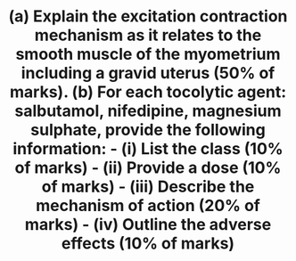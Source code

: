 ---
title: "(a) Explain the excitation contraction mechanism as it relates to the smooth muscle of the myometrium including a gravid uterus (50% of marks). (b) For each tocolytic agent: salbutamol, nifedipine, magnesium sulphate, provide the following information: - (i) List the class (10% of marks) - (ii) Provide a dose (10% of marks) - (iii) Describe the mechanism of action (20% of marks) - (iv) Outline the adverse effects (10% of marks)"
entityType: SAQ
exam: PEX
college: CICM
year: 2024
sitting: A
question: 10
passRate: 42
EC_expectedDomains:
- "the process of contraction in smooth muscle, as well as specific information pertaining to the smooth muscle of the uterus"
- "stimuli for contraction (i.e., hormones such as oxytocin, oestrogen, and prostaglandins and stretch); possessing an unstable membrane potential which plays a greater role than nervous input; as well as the uterus smooth muscle functioning as a syncytia and having baseline tone"
- "the key steps of contraction (influx of calcium, formation of calcium-calmodulin formation, activation of MLCK, creation of myosin-actin cross bridges with utilisation of ATP) are those generic to any smooth muscle"
- "relating the mechanism of action specifically to the uterus"
- "specific unwanted effects relevant to use as a tocolytic e.g., foetal tachycardia for salbutamol as result of crossing the placenta"
- "doses for these drugs when used as a tocolytic, as opposed to for other indications (i.e., salbutamol infusion rather than nebulised)"
EC_extraCredit:
EC_errorsCommon:
- "Descriptions of striated muscle did not attract marks."
- "A description or explanation was required rather than a list of steps (e.g., the sources of calcium rather than a simple statement of calcium influx occurring)."
---